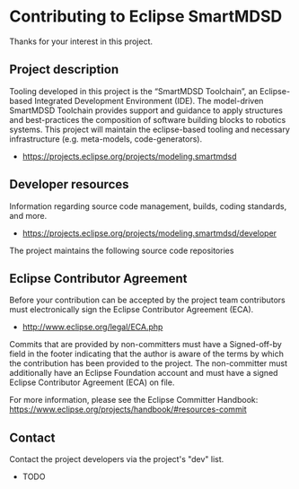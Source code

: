 # Contributing to Eclipse SmartMDSD

Thanks for your interest in this project.

## Project description

Tooling developed in this project is the “SmartMDSD Toolchain”, an
Eclipse-based Integrated Development Environment (IDE). The model-driven
SmartMDSD Toolchain provides support and guidance to apply structures and
best-practices the composition of software building blocks to robotics
systems. This project will maintain the eclipse-based tooling and necessary
infrastructure (e.g. meta-models, code-generators).

* https://projects.eclipse.org/projects/modeling.smartmdsd

## Developer resources

Information regarding source code management, builds, coding standards, and
more.

* https://projects.eclipse.org/projects/modeling.smartmdsd/developer

The project maintains the following source code repositories


## Eclipse Contributor Agreement

Before your contribution can be accepted by the project team contributors must
electronically sign the Eclipse Contributor Agreement (ECA).

* http://www.eclipse.org/legal/ECA.php

Commits that are provided by non-committers must have a Signed-off-by field in
the footer indicating that the author is aware of the terms by which the
contribution has been provided to the project. The non-committer must
additionally have an Eclipse Foundation account and must have a signed Eclipse
Contributor Agreement (ECA) on file.

For more information, please see the Eclipse Committer Handbook:
https://www.eclipse.org/projects/handbook/#resources-commit

## Contact

Contact the project developers via the project's "dev" list.

* TODO
